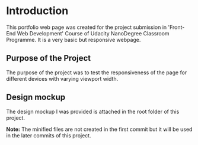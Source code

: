 # Introduction
This portfolio web page was created for the project submission in 'Front-End Web Development' Course of Udacity NanoDegree Classroom Programme. It is a very basic but responsive webpage. 

## Purpose of the Project
The purpose of the project was to test the responsiveness of the page for different devices with varying viewport width.

## Design mockup
The design mockup I was provided is attached in the root folder of this project.

**Note:** The minified files are not created in the first commit but it will be used in the later commits of this project.